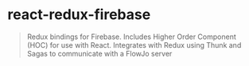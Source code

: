 # react-redux-firebase

> Redux bindings for Firebase. Includes Higher Order Component (HOC) for use with React.
 Integrates with Redux using Thunk and Sagas to communicate with a FlowJo server
